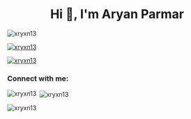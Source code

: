 <h1 align="center">Hi 👋, I'm Aryan Parmar</h1>
<p align="left"> <img src="https://komarev.com/ghpvc/?username=xryxn13&label=Profile%20views&color=0e75b6&style=flat" alt="xryxn13" /> </p>

<p align="left"> <a href="https://github.com/ryo-ma/github-profile-trophy"><img src="https://github-profile-trophy.vercel.app/?username=xryxn13" alt="xryxn13" /></a> </p>

<p align="left"> <a href="https://twitter.com/xryxn13" target="blank"><img src="https://img.shields.io/twitter/follow/xryxn13?logo=twitter&style=for-the-badge" alt="xryxn13" /></a> </p>

<h3 align="left">Connect with me:</h3>
<p align="left">

</p>

<p><img align="left" src="https://github-readme-stats.vercel.app/api/top-langs?username=xryxn13&show_icons=true&locale=en&layout=compact" alt="xryxn13" /></p>

<p>&nbsp;<img align="center" src="https://github-readme-stats.vercel.app/api?username=xryxn13&show_icons=true&locale=en" alt="xryxn13" /></p>

<p><img align="center" src="https://github-readme-streak-stats.herokuapp.com/?user=xryxn13&" alt="xryxn13" /></p>
